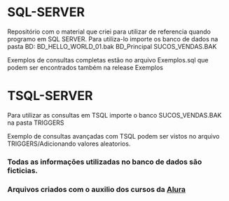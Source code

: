 # SQL-SERVER
Repositório com o material que criei para utilizar de referencia quando programo em SQL SERVER. Para utiliza-lo importe os banco de dados na pasta BD: BD_HELLO_WORLD_01.bak  BD_Principal SUCOS_VENDAS.BAK

Exemplos de consultas completas estão no arquivo Exemplos.sql que podem ser encontrados também na release Exemplos

# TSQL-SERVER
Para utilizar as consultas em TSQL importe o banco SUCOS_VENDAS.BAK na pasta TRIGGERS

Exemplo de consultas avançadas com TSQL podem ser vistos no arquivo TRIGGERS/Adicionando valores aleatorios.

### Todas as informações utilizadas no banco de dados são ficticias.

### Arquivos criados com o auxilio dos cursos da [Alura](https://alura.com.br)
